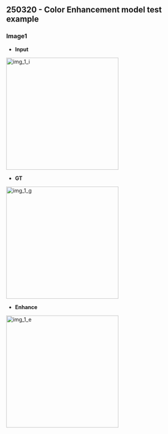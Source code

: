 ## 250320 - Color Enhancement model test example 


### Image1 

- **Input**
  
<img src="https://github.com/user-attachments/assets/7165f421-1bb2-4007-b852-d788541388dc" alt="img_1_i" width="300"/>


- **GT**
  
<img src="https://github.com/user-attachments/assets/de68d7f0-e24e-480b-9c4c-5d3c4e200367" alt="img_1_g" width="300"/>



- **Enhance**
  
<img src="https://github.com/user-attachments/assets/82dcbe77-7714-4093-b1bc-5e1ac2841ddb" alt="img_1_e" width="300"/>



